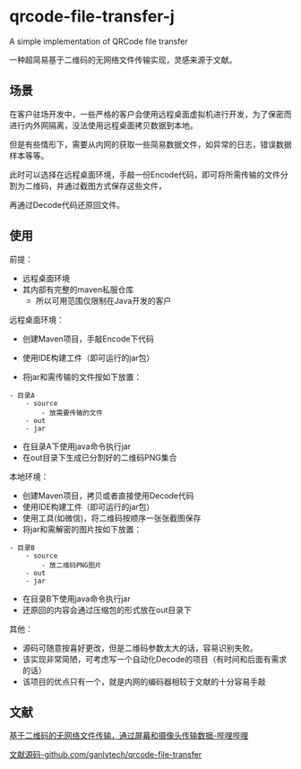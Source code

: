 # qrcode-file-transfer-j

A simple implementation of QRCode file transfer

一种超简易基于二维码的无网络文件传输实现，灵感来源于文献。

## 场景

在客户驻场开发中，一些严格的客户会使用远程桌面虚拟机进行开发，为了保密而进行内外网隔离，没法使用远程桌面拷贝数据到本地。

但是有些情形下，需要从内网的获取一些简易数据文件，如异常的日志，错误数据样本等等。

此时可以选择在远程桌面环境，手敲一份Encode代码，即可将所需传输的文件分割为二维码，并通过截图方式保存这些文件，

再通过Decode代码还原回文件。

## 使用

前提：

- 远程桌面环境
- 其内部有完整的maven私服仓库
    - 所以可用范围仅限制在Java开发的客户

远程桌面环境：

- 创建Maven项目，手敲Encode下代码

- 使用IDE构建工件（即可运行的jar包）
- 将jar和需传输的文件按如下放置：

```
- 目录A
	- source
		- 放需要传输的文件
	- out
	- jar
```

- 在目录A下使用java命令执行jar
- 在out目录下生成已分割好的二维码PNG集合

本地环境：

- 创建Maven项目，拷贝或者直接使用Decode代码
- 使用IDE构建工件（即可运行的jar包）
- 使用工具(如微信)，将二维码按顺序一张张截图保存
- 将jar和需解密的图片按如下放置：

```
- 目录B
	- source
		- 放二维码PNG图片
	- out
	- jar
```

- 在目录B下使用java命令执行jar
- 还原回的内容会通过压缩包的形式放在out目录下

其他：

- 源码可随意按喜好更改，但是二维码参数太大的话，容易识别失败。
- 该实现非常简陋，可考虑写一个自动化Decode的项目（有时间和后面有需求的话）
- 该项目的优点只有一个，就是内网的编码器相较于文献的十分容易手敲

## 文献

[基于二维码的无网络文件传输，通过屏幕和摄像头传输数据-哔哩哔哩](https://b23.tv/ZDsmYqT)

[文献源码-github.com/ganlvtech/qrcode-file-transfer](https://github.com/ganlvtech/qrcode-file-transfer)

